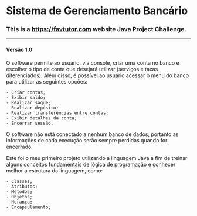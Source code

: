 # Sistema de Gerenciamento Bancário

### This is a https://favtutor.com website Java Project Challenge.

---

#### Versão 1.0

O software permite ao usuário, via console, criar uma conta no banco e escolher o tipo de conta que desejará utilizar (serviços e taxas diferenciados).
Além disso, é possível ao usuário acessar o menu do banco para utilizar as seguintes opções:

    - Criar contas;
    - Exibir saldo;
    - Realizar saque;
    - Realizar depósito;
    - Realizar transferências entre contas;
    - Exibir detalhes da conta;
    - Encerrar sessão.

O software não está conectado a nenhum banco de dados, portanto as informações de cada execução serão sempre perdidas quando for encerrado.

Este foi o meu primeiro projeto utilizando a linguagem Java a fim de treinar alguns conceitos fundamentais de lógica de programação e conhecer melhor a estrutura da linguagem, como:
    
    - Classes;
    - Atributos;
    - Métodos;
    - Objetos;
    - Herança;
    - Encapsulamento;
